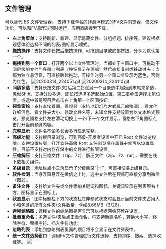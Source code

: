 ## 文件管理
可以替代 ES 文件管理器。
支持下载单独的非悬浮模式的FV文件浏览器，仅文件功能，可以和FV悬浮球同时运行，应用商店搜索下载。

* **右上角菜单**：支持刷新、新建、显示隐藏文件、分组标题、排序等。建议根据观感体验选择不同的列表/图标显示模式。
* **拖拽操作**：支持文件长按后拖拽操作，可拖到目录或底部按钮，分享为默认第一个。
* **拖拽到另一个窗口**：打开两个以上文件管理时，当都处于主窗口中，可拖动不同层级的文件到多窗口列表（按钮显示在顶部）然后直接复制或移动过去；当都为独立悬浮窗，可直接跨越拖动，可操作时另一个窗口会显示为蓝色，否则为红色。
![20200314_224051.gif](http://ww1.sinaimg.cn/large/6b1dd0a7ly1gctu5v2wacg20f00v71l4.gif)
![20200314_224110.gif](http://ww1.sinaimg.cn/large/6b1dd0a7ly1gctu63jep1g20f00ob1kz.gif)
* **间隔多选**：支持长按文件(夹)后第二指点另一个目录选中起始到末尾来多选，类似Shift，支持分段多选，即长按选择多选起始位置，第二指单击选择末尾位置。或选中首尾项目后点击右上角第一个区间按钮。
* **预览窗格**：支持直接看图、看视频（支持以幻灯片方式显示缩略图）、看文件详细信息、看文件夹大小、修改文件名等，未知文件支持设置为以文本格式预览。预览窗格支持左右滑动切换上一个/下一个文件显示，窗格右下角图标点击打开当前预览内容。
* **完整显示**：文件名不论多长会多行显示完整。
* **高级功能**：支持根目录浏览，可到高级-开发者设置中开启 Root 文件浏览权限。支持设置权限，打开软件高级 Root 文件浏览后在属性中就可以设置属性。目前不支持对内存存储中的文件进行权限设置。
* **压缩解压**：支持压缩文件（zip、7z），解压文件（zip、7z、rar），需要在线下载相关组件。
* **多级目录**：地址栏点小三角显示了分级目录“|--”，可直接切换上级目录。
* **软件检测**：当悬浮窗悬浮在微信之上时，选中文件后在顶部可直接分享到微信（图2）。
* **备注文件**：支持给文件夹或文件添加关键词和图标，关键词显示在列表项右上方，图标显示在图标上。
* **状态显示**：图中标题栏下方的状态栏在非预览状态时会显示当前文件夹占用大小和包含的所有文件夹/文件数量，例如8.66MB（3/26）。
* **远程缩略图**：远程文件的缩略图是否显示可以根据网络环境在设置。
* **批量重命名**：多选文件/夹后点击重命名，将支持新建名称、转换大小写、移除字符、替换字符、插入字符功能。
* **忽略列表**：添加到忽略列表里面的项目将不会显示在文件列表中。
* **统一文件选择窗口**：调用FV文件管理进行文件选择，支持排序、搜索、选择收藏等。
![](http://ww1.sinaimg.cn/large/6b1dd0a7ly1fzrb3hnrtzj20u01hcq6e.jpg)
